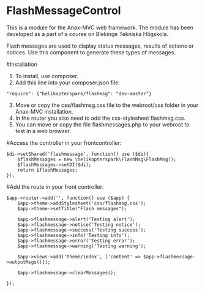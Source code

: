 # FlashMessageControl

This is a module for the Anax-MVC web framework. The module has been developed as a part of a course on Blekinge Tekniska Högskola.

Flash messages are used to display status messages, results of actions or notices. Use this component to generate these types of messages.

#Installation

1. To install, use composer.
2. Add this line into your composer.json file:
```
"require": {"helikopterspark/flashmsg": "dev-master"}
```
3. Move or copy the css/flashmsg.css file to the webroot/css folder in your Anax-MVC installation.
4. In the router you also need to add the css-stylesheet flashmsg.css.
5. You can move or copy the file flashmessages.php to your webroot to test in a web browser.

#Access the controller in your frontcontroller:

```
$di->setShared('flashmessage', function() use ($di){
    $flashMessages = new \helikopterspark\FlashMsg\FlashMsg();
    $flashMessages->setDI($di);
    return $flashMessages;
});
```

#Add the route in your front controller:

```
$app->router->add('', function() use ($app) {
	$app->theme->addStylesheet('css/flashmsg.css');
	$app->theme->setTitle("Flash messages");

	$app->flashmessage->alert('Testing alert');
	$app->flashmessage->notice('Testing notice');
	$app->flashmessage->success('Testing success');
	$app->flashmessage->info('Testing info');
	$app->flashmessage->error('Testing error');
	$app->flashmessage->warning('Testing warning');

	$app->views->add('theme/index', ['content' => $app->flashmessage->outputMsgs()]);

	$app->flashmessage->clearMessages();

});
```